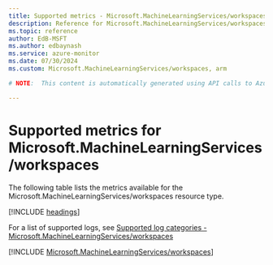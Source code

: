 ```yaml
---
title: Supported metrics - Microsoft.MachineLearningServices/workspaces
description: Reference for Microsoft.MachineLearningServices/workspaces metrics in Azure Monitor.
ms.topic: reference
author: EdB-MSFT
ms.author: edbaynash
ms.service: azure-monitor
ms.date: 07/30/2024
ms.custom: Microsoft.MachineLearningServices/workspaces, arm

# NOTE:  This content is automatically generated using API calls to Azure. Any edits made on these files will be overwritten in the next run of the script. 

---
```


  
# Supported metrics for Microsoft.MachineLearningServices/workspaces
  
The following table lists the metrics available for the Microsoft.MachineLearningServices/workspaces resource type.  
  
  
[!INCLUDE [headings](./includes/metrics-headings.md)]  
  
  
  
For a list of supported logs, see [Supported log categories - Microsoft.MachineLearningServices/workspaces](../supported-logs/microsoft-machinelearningservices-workspaces-logs.md)  
  
 

[!INCLUDE [Microsoft.MachineLearningServices/workspaces](./includes/microsoft-machinelearningservices-workspaces-metrics-include.md)]  


